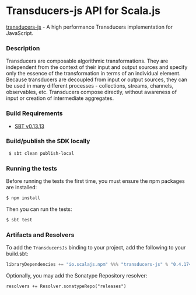Transducers-js API for Scala.js
================================
[transducers-js](https://www.npmjs.com/package/transducers-js) - A high performance Transducers implementation for JavaScript.

### Description

Transducers are composable algorithmic transformations. They are independent from the context of 
their input and output sources and specify only the essence of the transformation in terms of an 
individual element. Because transducers are decoupled from input or output sources, they can be 
used in many different processes - collections, streams, channels, observables, etc. Transducers 
compose directly, without awareness of input or creation of intermediate aggregates.

### Build Requirements


* [SBT v0.13.13](http://www.scala-sbt.org/download.html)

### Build/publish the SDK locally

```bash
 $ sbt clean publish-local
```

### Running the tests

Before running the tests the first time, you must ensure the npm packages are installed:

```bash
$ npm install
```

Then you can run the tests:

```bash
$ sbt test
```

### Artifacts and Resolvers

To add the `TransducersJs` binding to your project, add the following to your build.sbt:  

```sbt
libraryDependencies += "io.scalajs.npm" %%% "transducers-js" % "0.4.174-4"
```

Optionally, you may add the Sonatype Repository resolver:

```   
resolvers += Resolver.sonatypeRepo("releases") 
```